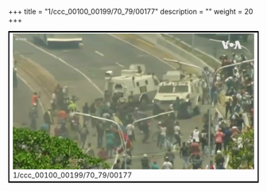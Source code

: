+++
title = "1/ccc_00100_00199/70_79/00177"
description = ""
weight = 20
+++

<table style="border:2px solid black;max-width:800px;max-height:800px;" 
><tr><td>
<img class="center-fit-jpg"
src="/jpg_/aaa_20190430_NxaOmWaI8sI_00176.jpg">
1/ccc_00100_00199/70_79/00177
</img></td></tr></table>
